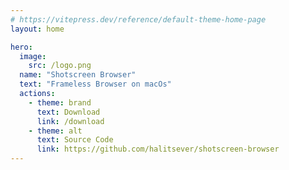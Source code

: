 ```yaml
---
# https://vitepress.dev/reference/default-theme-home-page
layout: home

hero:
  image:
    src: /logo.png
  name: "Shotscreen Browser"
  text: "Frameless Browser on macOs"
  actions:
    - theme: brand
      text: Download
      link: /download
    - theme: alt
      text: Source Code
      link: https://github.com/halitsever/shotscreen-browser
---
```

